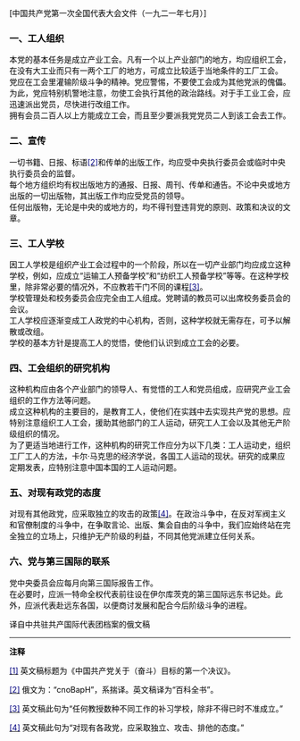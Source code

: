 <font style="color:rgb(0, 0, 0);">[中国共产党第一次全国代表大会文件（一九二一年七月）]</font>

  
  


### <font style="color:rgb(0, 0, 0);">一、工人组织</font>
  
<font style="color:rgb(0, 0, 0);"> 本党的基本任务是成立产业工会。凡有一个以上产业部门的地方，均应组织工会，在没有大工业而只有一两个工厂的地方，可成立比较适于当地条件的工厂工会。</font>  
<font style="color:rgb(0, 0, 0);"> 党应在工会里灌输阶级斗争的精神。党应警惕，不要使工会成为其他党派的傀儡。为此，党应特别机警地注意，勿使工会执行其他的政治路线。对于手工业工会，应迅速派出党员，尽快进行改组工作。</font>  
<font style="color:rgb(0, 0, 0);"> 拥有会员二百人以上方能成立工会，而且至少要派我党党员二人到该工会去工作。</font>  
  


### <font style="color:rgb(0, 0, 0);">二、宣传</font>
  
<font style="color:rgb(0, 0, 0);"> 一切书籍、日报、标语</font>[<font style="color:rgb(0, 0, 128);">[2]</font>](https://www.marxists.org/chinese/reference-books/ccp-1921-1949/01/002.htm#_ftn2)<font style="color:rgb(0, 0, 0);">和传单的出版工作，均应受中央执行委员会或临时中央执行委员会的监督。</font>  
<font style="color:rgb(0, 0, 0);"> 每个地方组织均有权出版地方的通报、日报、周刊、传单和通告。不论中央或地方出版的一切出版物，其出版工作均应受党员的领导。</font>  
<font style="color:rgb(0, 0, 0);"> 任何出版物，无论是中央的或地方的，均不得刊登违背党的原则、政策和决议的文章。</font>  
  


### <font style="color:rgb(0, 0, 0);">三、工人学校</font>
  
<font style="color:rgb(0, 0, 0);"> 因工人学校是组织产业工会过程中的一个阶段，所以在一切产业部门均应成立这种学校，例如，应成立“运输工人预备学校”和“纺织工人预备学校”等等。在这种学校里，除非常必要的情况外，不应教若干门不同的课程</font>[<font style="color:rgb(0, 0, 128);">[3]</font>](https://www.marxists.org/chinese/reference-books/ccp-1921-1949/01/002.htm#_ftn3)<font style="color:rgb(0, 0, 0);">。</font>  
<font style="color:rgb(0, 0, 0);"> 学校管理处和校务委员会应完全由工人组成。党聘请的教员可以出席校务委员会的会议。</font>  
<font style="color:rgb(0, 0, 0);"> 工人学校应逐渐变成工人政党的中心机构，否则，这种学校就无需存在，可予以解散或改组。</font>  
<font style="color:rgb(0, 0, 0);"> 学校的基本方针是提高工人的觉悟，使他们认识到成立工会的必要。</font>  
  


### <font style="color:rgb(0, 0, 0);">四、工会组织的研究机构</font>
  
<font style="color:rgb(0, 0, 0);"> 这种机构应由各个产业部门的领导人、有觉悟的工人和党员组成，应研究产业工会组织的工作方法等问题。</font>  
<font style="color:rgb(0, 0, 0);"> 成立这种机构的主要目的，是教育工人，使他们在实践中去实现共产党的思想。应特别注意组织工人工会，援助其他部门的工人运动，研究工人工会以及其他无产阶级组织的情况。</font>  
<font style="color:rgb(0, 0, 0);"> 为了更适当地进行工作，这种机构的研究工作应分为以下几类：工人运动史，组织工厂工人的方法，卡尔·马克思的经济学说，各国工人运动的现状。研究的成果应定期发表，应特别注意中国本国的工人运动问题。</font>  
  


### <font style="color:rgb(0, 0, 0);">五、对现有政党的态度</font>
  
<font style="color:rgb(0, 0, 0);"> 对现有其他政党，应采取独立的攻击的政策</font>[<font style="color:rgb(0, 0, 128);">[4]</font>](https://www.marxists.org/chinese/reference-books/ccp-1921-1949/01/002.htm#_ftn4)<font style="color:rgb(0, 0, 0);">。在政治斗争中，在反对军阀主义和官僚制度的斗争中，在争取言论、出版、集会自由的斗争中，我们应始终站在完全独立的立场上，只维护无产阶级的利益，不同其他党派建立任何关系。</font>  
  


### <font style="color:rgb(0, 0, 0);">六、党与第三国际的联系</font>
  
<font style="color:rgb(0, 0, 0);"> 党中央委员会应每月向第三国际报告工作。</font>  
<font style="color:rgb(0, 0, 0);"> 在必要时，应派一特命全权代表前往设在伊尔库茨克的第三国际远东书记处。此外，应派代表赴远东各国，以便商讨发展和配合今后阶级斗争的进程。</font>  
  
<font style="color:rgb(0, 0, 0);">译自中共驻共产国际代表团档案的俄文稿</font>

  
  
  


---

**<font style="color:rgb(0, 0, 0);">注释</font>**<font style="color:rgb(0, 0, 0);">  
  
</font>[<font style="color:rgb(0, 0, 128);">[1]</font>](https://www.marxists.org/chinese/reference-books/ccp-1921-1949/01/002.htm#_ftnref1)<font style="color:rgb(0, 0, 0);"> 英文稿标题为《中国共产党关于（奋斗）目标的第一个决议》。  
  
</font>[<font style="color:rgb(0, 0, 128);">[2]</font>](https://www.marxists.org/chinese/reference-books/ccp-1921-1949/01/002.htm#_ftnref2)<font style="color:rgb(0, 0, 0);"> 俄文为：“cnoBapH”，系揣译。英文稿译为“百科全书”。  
  
</font>[<font style="color:rgb(0, 0, 128);">[3]</font>](https://www.marxists.org/chinese/reference-books/ccp-1921-1949/01/002.htm#_ftnref3)<font style="color:rgb(0, 0, 0);"> 英文稿此句为“任何教授数种不同工作的补习学校，除非不得已时不准成立。”  
  
</font>[<font style="color:rgb(0, 0, 128);">[4]</font>](https://www.marxists.org/chinese/reference-books/ccp-1921-1949/01/002.htm#_ftnref4)<font style="color:rgb(0, 0, 0);"> 英文稿此句为“对现有各政党，应采取独立、攻击、排他的态度。”  
</font>

